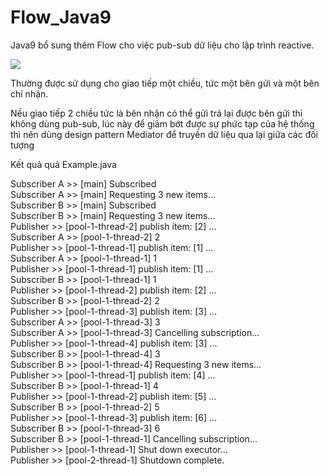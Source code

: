 # Flow_Java9
Java9 bổ sung thêm Flow cho việc pub-sub dữ liệu cho lập trình reactive.

<img src='https://github.com/LongHuu100/Flow_Java9/blob/main/java-9-flow-pubisher-subscriber-example.png' />

Thường được sử dụng cho giao tiếp một chiều, tức một bên gửi và một bên chỉ nhận.

Nếu giao tiếp 2 chiều tức là bên nhận có thể gửi trả lại được bên gửi thì không dùng pub-sub, lúc này để giảm bớt được sự phức tạp của hệ thống thì nên dùng design pattern Mediator
để truyền dữ liệu qua lại giữa các đối tượng

Kết quả quả Example.java 

Subscriber A >> [main] Subscribed \
Subscriber A >> [main] Requesting 3 new items... \
Subscriber B >> [main] Subscribed \
Subscriber B >> [main] Requesting 3 new items... \
Publisher >> [pool-1-thread-2] publish item: [2] ... \
Subscriber A >> [pool-1-thread-2] 2 \
Publisher >> [pool-1-thread-1] publish item: [1] ... \
Subscriber A >> [pool-1-thread-1] 1 \
Publisher >> [pool-1-thread-1] publish item: [1] ... \
Subscriber B >> [pool-1-thread-1] 1 \
Publisher >> [pool-1-thread-2] publish item: [2] ... \
Subscriber B >> [pool-1-thread-2] 2 \
Publisher >> [pool-1-thread-3] publish item: [3] ... \
Subscriber A >> [pool-1-thread-3] 3 \
Subscriber A >> [pool-1-thread-3] Cancelling subscription... \
Publisher >> [pool-1-thread-4] publish item: [3] ... \
Subscriber B >> [pool-1-thread-4] 3 \
Subscriber B >> [pool-1-thread-4] Requesting 3 new items... \
Publisher >> [pool-1-thread-1] publish item: [4] ... \
Subscriber B >> [pool-1-thread-1] 4 \
Publisher >> [pool-1-thread-2] publish item: [5] ... \
Subscriber B >> [pool-1-thread-2] 5 \
Publisher >> [pool-1-thread-3] publish item: [6] ... \
Subscriber B >> [pool-1-thread-3] 6 \
Subscriber B >> [pool-1-thread-1] Cancelling subscription... \
Publisher >> [pool-1-thread-1] Shut down executor... \
Publisher >> [pool-2-thread-1] Shutdown complete.
